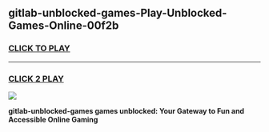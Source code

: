 
## gitlab-unblocked-games-Play-Unblocked-Games-Online-00f2b
<h3>
<a href="https://premium76.site?title=gitlab-unblocked-games&ref=25A">CLICK TO PLAY</a></h3>
<hr>

<h3>
<a href="https://premium76.site?title=gitlab-unblocked-games&ref=25A">CLICK 2 PLAY</a>
  
</h3>

<a href="https://premium76.site?title=gitlab-unblocked-games&ref=25A"><img src="https://clearcache.store/games.png"></a>


**gitlab-unblocked-games games unblocked: Your Gateway to Fun and Accessible Online Gaming**
